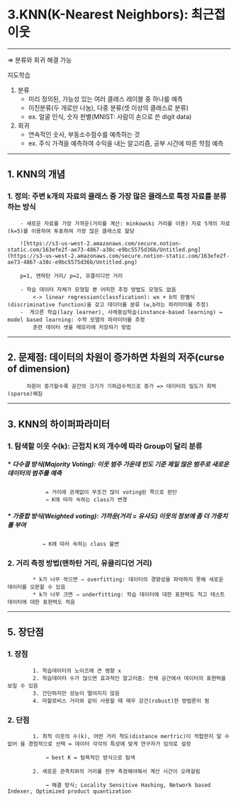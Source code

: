 # 3.KNN(K-Nearest Neighbors): 최근접 이웃
___
⇒ 분류와 회귀 해결 가능

지도학습

1. 분류
    - 미리 정의된, 가능성 있는 여러 클래스 레이블 중 하나를 예측
    - 이진분류(두 개로만 나눔), 다중 분류(셋 이상의 클래스로 분류)
    - ex. 얼굴 인식, 숫자 판별(MNIST: 사람이 손으로 쓴 digit data)
2. 회귀
    - 연속적인 숫사, 부동소수점수를 예측하는 것
    - ex. 주식 가격을 예측하여 수익을 내는 알고리즘, 공부 시간에 따른 학점 예측
___

## 1. KNN의 개념
###    1. 정의: 주변 k개의 자료의 클래스 중 가장 많은 클래스로 특정 자료를 분류하는 방식
        - 새로운 자료를 가장 가까운(거리를 계산: minkowski 거리를 이용) 자료 5개의 자료(k=5)를 이용하여 투표하여 가장 많은 클래스로 할당

        ![https://s3-us-west-2.amazonaws.com/secure.notion-static.com/163efe2f-ae73-4867-a38c-e9bc5575d36b/Untitled.png](https://s3-us-west-2.amazonaws.com/secure.notion-static.com/163efe2f-ae73-4867-a38c-e9bc5575d36b/Untitled.png)

        p=1, 맨하탄 거리/ p=2, 유클리디언 거리

        - 학습 데이터 자체가 모형일 뿐 어떠한 추정 방법도 모형도 없음
            <-> linear regression(classfication): wx + b의 판별식(discriminative function)을 갖고 데이터를 분류 (w,b라는 파라미터를 추정)
        -  게으른 학습(lazy learner), 사례중심학습(instance-based learning) ↔ model based learning: 수학 모델의 파라미터를 추정
            훈련 데이터 셋을 메모리에 저장하기 방법

___
##    2. 문제점: 데이터의 차원이 증가하면 차원의 저주(curse of dimension)
          차원이 증가할수록 공간의 크기가 기하급수적으로 증가 => 데이터의 밀도가 희박(sparse)해짐
___
##    3. KNN의 하이퍼파라미터

###        1. 탐색할 이웃 수(k): 근접치 K의 개수에 따라 Group이 달리 분류

#####        * 다수결 방식(Majority Voting): 이웃 범주 가운데 빈도 기준 제일 많은 범주로 새로운 데이터의 범주를 예측 
                = 거리에 관계없이 무조건 많이 voting된 쪽으로 판단
                → K에 따라 속하는 class가 변경

#####        * 가중합 방식(Weighted voting): 가까운(거리 = 유샤도) 이웃의 정보에 좀 더 가중치를 부여
               → K에 따라 속하는 class 불변
            
###        2. 거리 측정 방법(맨하탄 거리, 유클리디언 거리)
            * k가 너무 작으면 ⇒ overfitting: 데이터의 경향성을 파악하지 못해 새로운 데이터를 오판할 수 있음
            * k가 너무 크면 ⇒ underfitting: 학습 데이터에 대한 표현력도 적고 테스트 데이터에 대한 표현력도 적음
___

##        5. 장단점
###        1. 장점
            1. 학습데이터의 노이즈에 큰 영향 x
            2. 학습데이터 수가 많으면 효과적인 알고리즘: 전체 공간에서 데이터의 표현력을 보일 수 있음
            3. 간단하지만 성능이 떨어지지 않음
            4. 마할로비스 거리와 같이 사용할 때 매우 강건(robust)한 방법론이 됨
###        2. 단점
            1. 최적 이웃의 수(k), 어떤 거리 척도(distance mertric)이 적합한지 알 수 없어 을 경험적으로 선택 = 데이터 각각의 특성에 맞게 연구자가 임의로 설정

                → best K = 탐욕적인 방식으로 탐색

            2. 새로운 관측치와의 거리를 전부 측정해야해서 계산 시간이 오래걸림

                → 해결 방식; Locality Sensitive Hashing, Network based Indexer, Optimized product quantization
